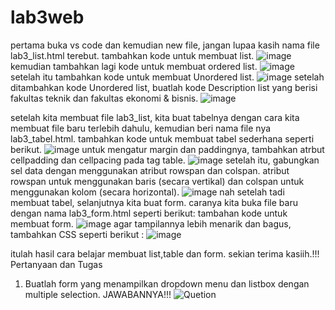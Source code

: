 # lab3web
pertama buka vs code dan kemudian new file, jangan lupaa kasih nama file lab3_list.html terebut. tambahkan kode untuk membuat list.
![image](https://user-images.githubusercontent.com/82009410/114474941-7b372f00-9c21-11eb-9364-e02ab410d718.png)
kemudian tambahkan lagi kode untuk membuat ordered list.
![image](https://user-images.githubusercontent.com/82009410/114475046-b33e7200-9c21-11eb-9aa4-37392452f4d4.png)
setelah itu tambahkan kode untuk membuat Unordered list.
![image](https://user-images.githubusercontent.com/82009410/114475151-e6810100-9c21-11eb-9297-88ee496b6575.png)
setelah ditambahkan kode Unordered list, buatlah kode Description list yang berisi fakultas teknik dan fakultas ekonomi & bisnis.
![image](https://user-images.githubusercontent.com/82009410/114475328-3e1f6c80-9c22-11eb-83b7-56e2fe20267a.png)

setelah kita membuat file lab3_list, kita buat tabelnya dengan cara kita membuat file baru terlebih dahulu, kemudian beri nama file nya lab3_tabel.html. tambahkan kode untuk membuat tabel sederhana seperti berikut.
![image](https://user-images.githubusercontent.com/82009410/114475622-d158a200-9c22-11eb-94f6-dfac1297d839.png)
untuk mengatur margin dan paddingnya, tambahkan atrbut cellpadding dan cellpacing pada tag table.
![image](https://user-images.githubusercontent.com/82009410/114475810-301e1b80-9c23-11eb-9215-3d5457c1c6c9.png)
setelah itu, gabungkan sel data dengan menggunakan atribut rowspan dan colspan. atribut rowspan  untuk menggunakan baris (secara vertikal) dan colspan untuk menggunakan kolom (secara horizontal).
![image](https://user-images.githubusercontent.com/82009410/114475966-8db26800-9c23-11eb-87b3-af9017f0a197.png)
nah setelah tadi membuat tabel, selanjutnya kita buat form. caranya kita buka file baru dengan nama lab3_form.html seperti berikut:
tambahan kode untuk membuat form.
![image](https://user-images.githubusercontent.com/82009410/114476203-03b6cf00-9c24-11eb-8c08-0a0e4359de2f.png)
agar tampilannya lebih menarik dan bagus, tambahkan CSS seperti berikut :
![image](https://user-images.githubusercontent.com/82009410/114476314-2f39b980-9c24-11eb-812e-f8dc16896639.png)

itulah hasil cara belajar membuat list,table dan form. sekian terima kasiih.!!!
Pertanyaan dan Tugas
1. Buatlah form yang menampilkan dropdown menu dan listbox dengan multiple selection.
JAWABANNYA!!!
![Quetion](https://user-images.githubusercontent.com/82009410/114486578-5e5a2600-9c38-11eb-86ff-2eea10aac00c.PNG)
